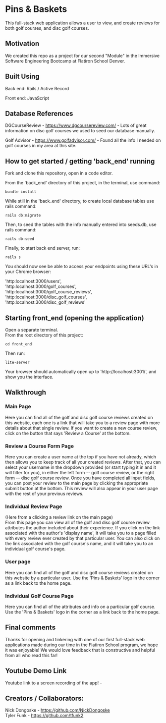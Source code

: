 # Pins & Baskets
This full-stack web application allows a user to view, and create reviews for both golf courses, and disc golf courses. 

## Motivation
We created this repo as a project for our second "Module" in the Immersive Software Engineering Bootcamp at Flatiron School Denver.

## Built Using
Back end: Rails / Active Record

Front end: JavaScript

## Database References
DGCourseReview - https://www.dgcoursereview.com/ - Lots of great information on disc golf courses we used to seed our database manually.

Golf Advisor - https://www.golfadvisor.com/ - Found all the info I needed on golf courses in my area at this site.

## How to get started / getting 'back_end' running
Fork and clone this repository, open in a code editor.

From the 'back_end' directory of this project, in the terminal, use command:
```
bundle install
```
While still in the 'back_end' directory, to create local database tables use rails command:
```
rails db:migrate
```

Then, to seed the tables with the info manually entered into seeds.db, use rails command:
```
rails db:seed
```

Finally, to start back end server, run:
```
rails s
```
You should now see be able to access your endpoints using these URL's in your Chrome browser:<br/>

'http:localhost:3000/users',<br/>
'http:localhost:3000/golf_courses',<br/> 
'http:localhost:3000/golf_course_reviews',<br/> 
'http:localhost:3000/disc_golf_courses',<br/> 
'http:localhost:3000/disc_golf_reviews'

## Starting front_end (opening the application)
Open a separate terminal.<br/>
From the root directory of this project:
```
cd front_end
```
Then run:
```
lite-server
```
Your browser should automatically open up to 'http://localhost:3001/', and show you the interface.

## Walkthrough

### Main Page
Here you can find all of the golf and disc golf course reviews created on this website, each one is a link that will take you to a review page with more details about that single review. If you want to create a new course review, click on the button that says 'Review a Course' at the bottom.

### Review a Course Form Page
Here you can create a user name at the top if you have not already, which then allows you to keep track of all your created reviews. After that, you can select your username in the dropdown provided (or start typing it in and it will filter for you), in either the left form -- golf course review, or the right form -- disc golf course review. Once you have completed all input fields, you can post your review to the main page by clicking the appropriate submit button at the bottom. This review will also appear in your user page with the rest of your previous reviews.

### Individual Review Page
(Here from a clicking a review link on the main page)<br/>
From this page you can view all of the golf and disc golf course review attributes the author included about their experience. If you click on the link associated with the author's 'display name', it will take you to a page filled with every review ever created by that particular user. You can also click on the link associated with the golf course's name, and it will take you to an individual golf course's page.

### User page
Here you can find all of the golf and disc golf course reviews created on this website by a particular user. Use the 'Pins & Baskets' logo in the corner as a link back to the home page.

### Individual Golf Course Page
Here you can find all of the attributes and info on a particular golf course. Use the 'Pins & Baskets' logo in the corner as a link back to the home page.

## Final comments
Thanks for opening and tinkering with one of our first full-stack web applications made during our time in the Flatiron School program, we hope it was enjoyable! We would love feedback that is constructive and helpful from all who read this far!

## Youtube Demo Link
Youtube link to a screen recording of the app! - 

## Creators / Collaborators: 
Nick Dongoske - https://github.com/NickDongoske<br/> 
Tyler Funk - https://github.com/tfunk2